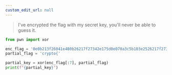 ```yaml
---
custom_edit_url: null
---
```


> I've encrypted the flag with my secret key, you'll never be able to guess it.

```python
from pwn import xor

enc_flag = '0e0b213f26041e480b26217f27342e175d0e070a3c5b103e2526217f27342e175d0e077e263451150104'
partial_flag = 'crypto{'

partial_key = xor(enc_flag[:7], partial_flag)
print(f"{partial_key}")
```

